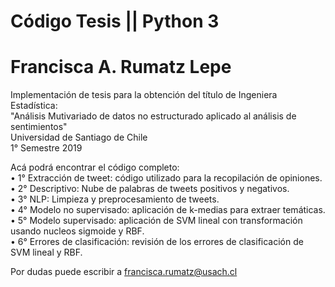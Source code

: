 # Código Tesis || Python 3 
# Francisca A. Rumatz Lepe
Implementación de tesis para la obtención del título de Ingeniera Estadística:<br/>
"Análisis Mutivariado de datos no estructurado aplicado al análisis de sentimientos"<br/>
Universidad de Santiago de Chile <br/>
1° Semestre 2019 <br/>

Acá podrá encontrar el código completo:<br/>
• 1° Extracción de tweet: código utilizado para la recopilación de opiniones.<br/>
• 2° Descriptivo: Nube de palabras de tweets positivos y negativos.<br/>
• 3° NLP: Limpieza y preprocesamiento de tweets.<br/>
• 4° Modelo no supervisado: aplicación de k-medias para extraer temáticas.<br/>
• 5° Modelo supervisado: aplicación de SVM lineal con transformación usando nucleos sigmoide y RBF.<br/>
• 6° Errores de clasificación: revisión de los errores de clasificación de SVM lineal y RBF. <br/>

Por dudas puede escribir a francisca.rumatz@usach.cl
